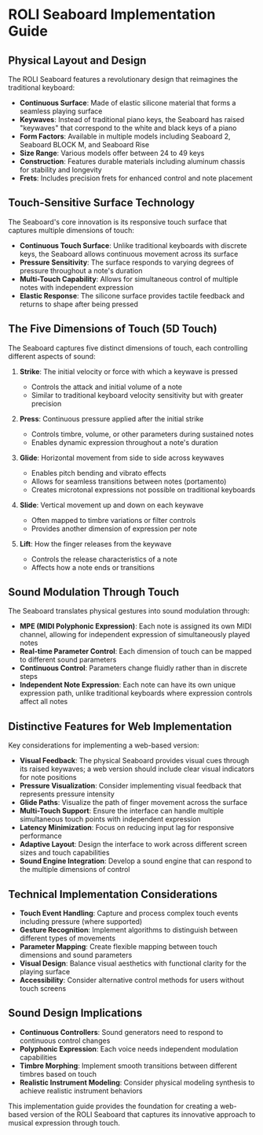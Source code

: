 # ROLI Seaboard Implementation Guide

## Physical Layout and Design

The ROLI Seaboard features a revolutionary design that reimagines the traditional keyboard:

- **Continuous Surface**: Made of elastic silicone material that forms a seamless playing surface
- **Keywaves**: Instead of traditional piano keys, the Seaboard has raised "keywaves" that correspond to the white and black keys of a piano
- **Form Factors**: Available in multiple models including Seaboard 2, Seaboard BLOCK M, and Seaboard Rise
- **Size Range**: Various models offer between 24 to 49 keys
- **Construction**: Features durable materials including aluminum chassis for stability and longevity
- **Frets**: Includes precision frets for enhanced control and note placement

## Touch-Sensitive Surface Technology

The Seaboard's core innovation is its responsive touch surface that captures multiple dimensions of touch:

- **Continuous Touch Surface**: Unlike traditional keyboards with discrete keys, the Seaboard allows continuous movement across its surface
- **Pressure Sensitivity**: The surface responds to varying degrees of pressure throughout a note's duration
- **Multi-Touch Capability**: Allows for simultaneous control of multiple notes with independent expression
- **Elastic Response**: The silicone surface provides tactile feedback and returns to shape after being pressed

## The Five Dimensions of Touch (5D Touch)

The Seaboard captures five distinct dimensions of touch, each controlling different aspects of sound:

1. **Strike**: The initial velocity or force with which a keywave is pressed
   - Controls the attack and initial volume of a note
   - Similar to traditional keyboard velocity sensitivity but with greater precision

2. **Press**: Continuous pressure applied after the initial strike
   - Controls timbre, volume, or other parameters during sustained notes
   - Enables dynamic expression throughout a note's duration

3. **Glide**: Horizontal movement from side to side across keywaves
   - Enables pitch bending and vibrato effects
   - Allows for seamless transitions between notes (portamento)
   - Creates microtonal expressions not possible on traditional keyboards

4. **Slide**: Vertical movement up and down on each keywave
   - Often mapped to timbre variations or filter controls
   - Provides another dimension of expression per note

5. **Lift**: How the finger releases from the keywave
   - Controls the release characteristics of a note
   - Affects how a note ends or transitions

## Sound Modulation Through Touch

The Seaboard translates physical gestures into sound modulation through:

- **MPE (MIDI Polyphonic Expression)**: Each note is assigned its own MIDI channel, allowing for independent expression of simultaneously played notes
- **Real-time Parameter Control**: Each dimension of touch can be mapped to different sound parameters
- **Continuous Control**: Parameters change fluidly rather than in discrete steps
- **Independent Note Expression**: Each note can have its own unique expression path, unlike traditional keyboards where expression controls affect all notes

## Distinctive Features for Web Implementation

Key considerations for implementing a web-based version:

- **Visual Feedback**: The physical Seaboard provides visual cues through its raised keywaves; a web version should include clear visual indicators for note positions
- **Pressure Visualization**: Consider implementing visual feedback that represents pressure intensity
- **Glide Paths**: Visualize the path of finger movement across the surface
- **Multi-Touch Support**: Ensure the interface can handle multiple simultaneous touch points with independent expression
- **Latency Minimization**: Focus on reducing input lag for responsive performance
- **Adaptive Layout**: Design the interface to work across different screen sizes and touch capabilities
- **Sound Engine Integration**: Develop a sound engine that can respond to the multiple dimensions of control

## Technical Implementation Considerations

- **Touch Event Handling**: Capture and process complex touch events including pressure (where supported)
- **Gesture Recognition**: Implement algorithms to distinguish between different types of movements
- **Parameter Mapping**: Create flexible mapping between touch dimensions and sound parameters
- **Visual Design**: Balance visual aesthetics with functional clarity for the playing surface
- **Accessibility**: Consider alternative control methods for users without touch screens

## Sound Design Implications

- **Continuous Controllers**: Sound generators need to respond to continuous control changes
- **Polyphonic Expression**: Each voice needs independent modulation capabilities
- **Timbre Morphing**: Implement smooth transitions between different timbres based on touch
- **Realistic Instrument Modeling**: Consider physical modeling synthesis to achieve realistic instrument behaviors

This implementation guide provides the foundation for creating a web-based version of the ROLI Seaboard that captures its innovative approach to musical expression through touch.